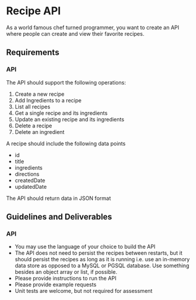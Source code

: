 # Recipe API

As a world famous chef turned programmer, you want to create an API where people can create and view their favorite recipes.

## Requirements

### API

The API should support the following operations:

1. Create a new recipe
2. Add Ingredients to a recipe
3. List all recipes
4. Get a single recipe and its ingredients
5. Update an existing recipe and its ingredients
6. Delete a recipe
7. Delete an ingredient

A recipe should include the following data points

- id
- title
- ingredients
- directions
- createdDate
- updatedDate

The API should return data in JSON format

## Guidelines and Deliverables

### API

- You may use the language of your choice to build the API
- The API does not need to persist the recipes between restarts, but it should
  persist the recipes as long as it is running i.e. use an in-memory data store
  as opposed to a MySQL or PGSQL database. Use something besides an object
  array or list, if possible.
- Please provide instructions to run the API
- Please provide example requests
- Unit tests are welcome, but not required for assessment
